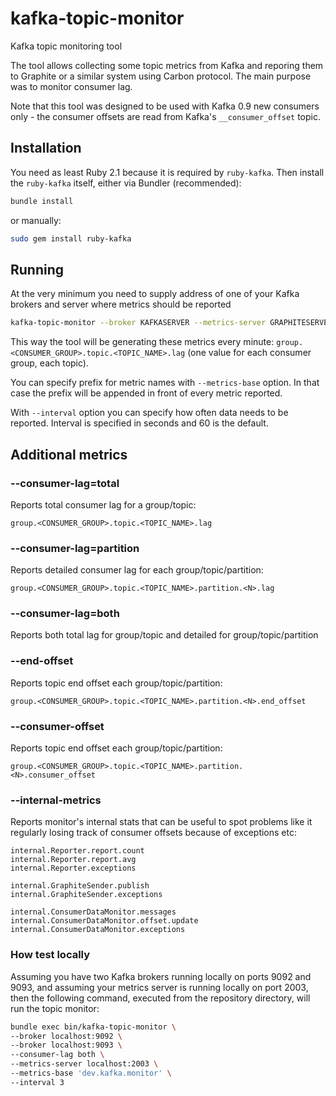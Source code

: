 # kafka-topic-monitor
Kafka topic monitoring tool

The tool allows collecting some topic metrics from Kafka and reporing them to Graphite or a similar system using Carbon protocol.
The main purpose was to monitor consumer lag.

Note that this tool was designed to be used with Kafka 0.9 new consumers only - the consumer offsets are read from Kafka's `__consumer_offset` topic.

## Installation
You need as least Ruby 2.1 because it is required by `ruby-kafka`. Then install the `ruby-kafka` itself, either via Bundler (recommended):

```sh
bundle install
```
or manually:
```sh
sudo gem install ruby-kafka
```

## Running
At the very minimum you need to supply address of one of your Kafka brokers and server where metrics should be reported
```sh
kafka-topic-monitor --broker KAFKASERVER --metrics-server GRAPHITESERVER --consumer-lag=total
```
This way the tool will be generating these metrics every minute: `group.<CONSUMER_GROUP>.topic.<TOPIC_NAME>.lag` (one value for each consumer group, each topic).

You can specify prefix for metric names with `--metrics-base` option. In that case the prefix will be appended in front of every metric reported.

With `--interval` option you can specify how often data needs to be reported. Interval is specified in seconds and 60 is the default.

## Additional metrics

### --consumer-lag=total
Reports total consumer lag for a group/topic:
```
group.<CONSUMER_GROUP>.topic.<TOPIC_NAME>.lag
```
### --consumer-lag=partition
Reports detailed consumer lag for each group/topic/partition:
```
group.<CONSUMER_GROUP>.topic.<TOPIC_NAME>.partition.<N>.lag
```
### --consumer-lag=both
Reports both total lag for group/topic and detailed for group/topic/partition

### --end-offset
Reports topic end offset each group/topic/partition:
```
group.<CONSUMER_GROUP>.topic.<TOPIC_NAME>.partition.<N>.end_offset
```

### --consumer-offset
Reports topic end offset each group/topic/partition:
```
group.<CONSUMER_GROUP>.topic.<TOPIC_NAME>.partition.<N>.consumer_offset
```

### --internal-metrics
Reports monitor's internal stats that can be useful to spot problems like it regularly losing track of consumer offsets because of exceptions etc:
```
internal.Reporter.report.count
internal.Reporter.report.avg
internal.Reporter.exceptions

internal.GraphiteSender.publish
internal.GraphiteSender.exceptions

internal.ConsumerDataMonitor.messages
internal.ConsumerDataMonitor.offset.update
internal.ConsumerDataMonitor.exceptions
```

### How test locally

Assuming you have two Kafka brokers running locally on ports 9092 and 9093, and assuming your metrics server is running locally on port 2003, then the following command, executed from the repository directory, will run the topic monitor:
```sh
bundle exec bin/kafka-topic-monitor \
--broker localhost:9092 \
--broker localhost:9093 \
--consumer-lag both \
--metrics-server localhost:2003 \
--metrics-base 'dev.kafka.monitor' \
--interval 3
```

